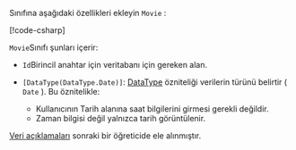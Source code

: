 Sınıfına aşağıdaki özellikleri ekleyin `Movie` :

[!code-csharp[](~/tutorials/first-mvc-app/start-mvc/sample/MvcMovie22/Models/Movie.cs?name=snippet1)]

`Movie`Sınıfı şunları içerir:

* `Id`Birincil anahtar için veritabanı için gereken alan.
* `[DataType(DataType.Date)]`: [DataType](/dotnet/api/microsoft.aspnetcore.mvc.dataannotations.internal.datatypeattributeadapter) özniteliği verilerin türünü belirtir ( `Date` ). Bu öznitelikle:

  * Kullanıcının Tarih alanına saat bilgilerini girmesi gerekli değildir.
  * Zaman bilgisi değil yalnızca tarih görüntülenir.

[Veri açıklamaları](/dotnet/api/system.componentmodel.dataannotations) sonraki bir öğreticide ele alınmıştır.